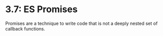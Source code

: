 # 3.7: ES Promises

Promises are a technique to write code that is not a deeply nested set of callback functions.


